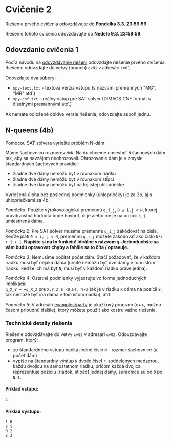 Cvičenie 2
==========

Riešenie prvého cvičenia odovzdávajte do **Pondelka 3.3. 23:59:59**.

Riešenie tohoto cvičenia odovzdávajte do **Nedele 9.3. 23:59:59**.

## Odovzdanie cvičenia 1

Podľa návodu na [odovzdávanie riešení](../odovzdavanie.md) odovzdajte
riešenie prvého cvičenia. Riešenie odovzdajte do vetvy (branch) `cv01`
v adresári `cv01`.

Odovzdajte dva súbory:
- `spy-text.txt` - textová verzia vstupu (s názvami premenných "MG", "MR"
  atď.)
- `spy-cnf.txt` - reálny vstup pre SAT solver (DIMACS CNF formát s
  číselnými premennými atď.)

Ak nemáte odložené obidve verzie riešenia, odovzdajte aspoň jednu.

## N-queens (4b)

Pomocou SAT solvera vyriešte problém N-dám:

Máme šachovnicu rozmerov `NxN`. Na ňu chceme umiestniť `N` šachových dám
tak, aby sa navzájom neohrozovali. Ohrozovanie dám je v zmysle
štandardných šachových pravidiel:

-  žiadne dve dámy nemôžu byť v rovnakom riadku
-  žiadne dve dámy nemôžu byť v rovnakom stĺpci
-  žiadne dve dámy nemôžu byť na tej istej uhlopriečke

Vyriešená úloha bez poslednej podmienky (uhlopriečky) je za 3b, aj s uhlopriečkami za 4b.

*Pomôcka*: Použite výrokovologickú premennú `q_i_j`, <code>0 &le; i,j &lt; N</code>,
ktorej pravdivostná hodnota bude hovoriť, či je alebo nie je na pozícii `i,j`
umiestnená dáma.

*Pomôcka 2*: Pre SAT solver musíme premenné `q_i_j` zakódovať na čísla.
Keďže platí <code>0 &le; i, j &lt; N</code>, premennú `q_i_j` môžete zakódovať ako číslo
`N*i + j + 1`. **Napíšte si na to funkciu! Ideálne s názvom `q`. Jednoduchšie
sa vám budú opravovať chyby a ľahšie sa to číta / opravuje.**

*Pomôcka 3*: Nemusíme počítať počet dám. Stačí požadovať, že v každom riadku
musí byť nejaká dáma (určite nemôžu byť dve dámy v tom istom riadku, keďže ich
má byť `N`, musí byť v každom riadku práve jedna).

*Pomôcka 4*: Ostatné podmienky vyjadrujte vo forme jednoduchých implikácií:<br/>
<code>q_X_Y &rarr; &not;q_X_Z</code> pre <code>X,Y,Z &isin; &lt;0,N), Y&ne;Z</code>
(ak je v riadku `X` dáma na pozícii `Y`, tak nemôže byť iná dáma v tom istom
riadku), atď.

*Pomocka 5*: V adresári [examples/party](../examples/party) je ukážkový program
(c++, možno časom pribudnú ďalšie), ktorý môžete použiť ako kostru vášho riešenia.

### Technické detaily riešenia

Riešenie odovzdávajte do vetvy `cv02` v adresári `cv02`.
Odovzdávajte program, ktorý:
- zo štandardného vstupu načíta jediné číslo `N` - rozmer šachovnice
  (a počet dám)
- vypíše na štandardný výstup `N` dvojíc čísel `r s`oddelených medzerou, každú dvojicu
  na samostatnom riadku, pričom každá dvojica reprezentuje pozíciu (riadok, stĺpec) jednej
  dámy, súradnice sú od `0` po `N-1`.

#### Príklad vstupu:
```
4
```
#### Príklad výstupu:
```
1 0
3 1
0 2
2 3
```


